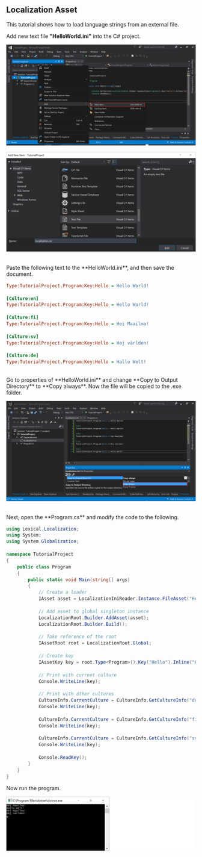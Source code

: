 ## Localization Asset
This tutorial shows how to load language strings from an external file.
<br/>

Add new text file **"HelloWorld.ini"** into the C# project.

![Add new](img6.png)

![new .ini](img10.png)

<br/>
Paste the following text to the **HelloWorld.ini**, and then save the document.


```ini
Type:TutorialProject.Program:Key:Hello = Hello World!

[Culture:en]
Type:TutorialProject.Program:Key:Hello = Hello World!

[Culture:fi]
Type:TutorialProject.Program:Key:Hello = Hei Maailma!

[Culture:sv]
Type:TutorialProject.Program:Key:Hello = Hej världen!

[Culture:de]
Type:TutorialProject.Program:Key:Hello = Hallo Welt!

```

<br/>
Go to properties of **HelloWorld.ini** and change **Copy to Output Directory** to **Copy always**. Now the file will be copied to the .exe folder.

![Copy always](img11.png)

<br/>
Next, open the **Program.cs** and modify the code to the following.


```csharp
using Lexical.Localization;
using System;
using System.Globalization;

namespace TutorialProject
{
    public class Program
    {
        public static void Main(string[] args)
        {
            // Create a loader
            IAsset asset = LocalizationIniReader.Instance.FileAsset("HelloWorld.ini");

            // Add asset to global singleton instance
            LocalizationRoot.Builder.AddAsset(asset);
            LocalizationRoot.Builder.Build();

            // Take reference of the root
            IAssetRoot root = LocalizationRoot.Global;

            // Create key
            IAssetKey key = root.Type<Program>().Key("Hello").Inline("Hello World!");

            // Print with current culture
            Console.WriteLine(key);

            // Print with other cultures
            CultureInfo.CurrentCulture = CultureInfo.GetCultureInfo("de");
            Console.WriteLine(key);

            CultureInfo.CurrentCulture = CultureInfo.GetCultureInfo("fi");
            Console.WriteLine(key);

            CultureInfo.CurrentCulture = CultureInfo.GetCultureInfo("sv");
            Console.WriteLine(key);

            Console.ReadKey();
        }
    }
}

```

Now run the program.

![Hallo Welt](img12.png)
